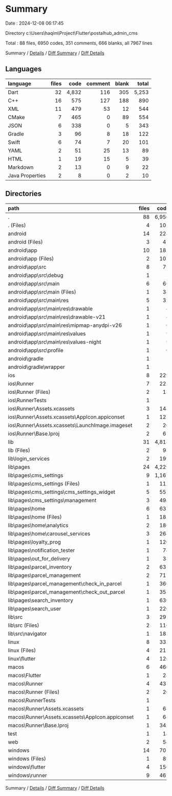 # Summary

Date : 2024-12-08 06:17:45

Directory c:\\Users\\haqim\\Project\\Flutter\\postalhub_admin_cms

Total : 88 files,  6950 codes, 351 comments, 666 blanks, all 7967 lines

Summary / [Details](details.md) / [Diff Summary](diff.md) / [Diff Details](diff-details.md)

## Languages
| language | files | code | comment | blank | total |
| :--- | ---: | ---: | ---: | ---: | ---: |
| Dart | 32 | 4,832 | 116 | 305 | 5,253 |
| C++ | 16 | 575 | 127 | 188 | 890 |
| XML | 11 | 479 | 53 | 12 | 544 |
| CMake | 7 | 465 | 0 | 89 | 554 |
| JSON | 6 | 338 | 0 | 5 | 343 |
| Gradle | 3 | 96 | 8 | 18 | 122 |
| Swift | 6 | 74 | 7 | 20 | 101 |
| YAML | 2 | 51 | 25 | 13 | 89 |
| HTML | 1 | 19 | 15 | 5 | 39 |
| Markdown | 2 | 13 | 0 | 9 | 22 |
| Java Properties | 2 | 8 | 0 | 2 | 10 |

## Directories
| path | files | code | comment | blank | total |
| :--- | ---: | ---: | ---: | ---: | ---: |
| . | 88 | 6,950 | 351 | 666 | 7,967 |
| . (Files) | 4 | 102 | 25 | 21 | 148 |
| android | 14 | 228 | 59 | 29 | 316 |
| android (Files) | 3 | 41 | 2 | 9 | 52 |
| android\\app | 10 | 182 | 57 | 19 | 258 |
| android\\app (Files) | 2 | 107 | 6 | 10 | 123 |
| android\\app\\src | 8 | 75 | 51 | 9 | 135 |
| android\\app\\src\\debug | 1 | 3 | 4 | 1 | 8 |
| android\\app\\src\\main | 6 | 66 | 43 | 7 | 116 |
| android\\app\\src\\main (Files) | 1 | 34 | 11 | 1 | 46 |
| android\\app\\src\\main\\res | 5 | 32 | 32 | 6 | 70 |
| android\\app\\src\\main\\res\\drawable | 1 | 4 | 7 | 2 | 13 |
| android\\app\\src\\main\\res\\drawable-v21 | 1 | 4 | 7 | 2 | 13 |
| android\\app\\src\\main\\res\\mipmap-anydpi-v26 | 1 | 6 | 0 | 0 | 6 |
| android\\app\\src\\main\\res\\values | 1 | 9 | 9 | 1 | 19 |
| android\\app\\src\\main\\res\\values-night | 1 | 9 | 9 | 1 | 19 |
| android\\app\\src\\profile | 1 | 6 | 4 | 1 | 11 |
| android\\gradle | 1 | 5 | 0 | 1 | 6 |
| android\\gradle\\wrapper | 1 | 5 | 0 | 1 | 6 |
| ios | 8 | 229 | 4 | 13 | 246 |
| ios\\Runner | 7 | 222 | 2 | 9 | 233 |
| ios\\Runner (Files) | 2 | 13 | 0 | 3 | 16 |
| ios\\RunnerTests | 1 | 7 | 2 | 4 | 13 |
| ios\\Runner\\Assets.xcassets | 3 | 148 | 0 | 4 | 152 |
| ios\\Runner\\Assets.xcassets\\AppIcon.appiconset | 1 | 122 | 0 | 1 | 123 |
| ios\\Runner\\Assets.xcassets\\LaunchImage.imageset | 2 | 26 | 0 | 3 | 29 |
| ios\\Runner\\Base.lproj | 2 | 61 | 2 | 2 | 65 |
| lib | 31 | 4,818 | 106 | 298 | 5,222 |
| lib (Files) | 2 | 93 | 14 | 9 | 116 |
| lib\\login_services | 2 | 199 | 4 | 17 | 220 |
| lib\\pages | 24 | 4,229 | 85 | 258 | 4,572 |
| lib\\pages\\cms_settings | 9 | 1,167 | 22 | 59 | 1,248 |
| lib\\pages\\cms_settings (Files) | 1 | 112 | 4 | 8 | 124 |
| lib\\pages\\cms_settings\\cms_settings_widget | 5 | 557 | 5 | 20 | 582 |
| lib\\pages\\cms_settings\\management | 3 | 498 | 13 | 31 | 542 |
| lib\\pages\\home | 6 | 632 | 16 | 46 | 694 |
| lib\\pages\\home (Files) | 1 | 182 | 4 | 5 | 191 |
| lib\\pages\\home\\analytics | 2 | 186 | 5 | 15 | 206 |
| lib\\pages\\home\\carousel_services | 3 | 264 | 7 | 26 | 297 |
| lib\\pages\\loyalty_prog | 1 | 120 | 6 | 11 | 137 |
| lib\\pages\\notification_tester | 1 | 74 | 7 | 14 | 95 |
| lib\\pages\\out_for_delivery | 1 | 38 | 2 | 5 | 45 |
| lib\\pages\\parcel_inventory | 2 | 631 | 11 | 38 | 680 |
| lib\\pages\\parcel_management | 2 | 717 | 14 | 45 | 776 |
| lib\\pages\\parcel_management\\check_in_parcel | 1 | 360 | 12 | 20 | 392 |
| lib\\pages\\parcel_management\\check_out_parcel | 1 | 357 | 2 | 25 | 384 |
| lib\\pages\\search_inventory | 1 | 630 | 5 | 19 | 654 |
| lib\\pages\\search_user | 1 | 220 | 2 | 21 | 243 |
| lib\\src | 3 | 297 | 3 | 14 | 314 |
| lib\\src (Files) | 2 | 116 | 3 | 6 | 125 |
| lib\\src\\navigator | 1 | 181 | 0 | 8 | 189 |
| linux | 8 | 332 | 33 | 88 | 453 |
| linux (Files) | 4 | 212 | 24 | 61 | 297 |
| linux\\flutter | 4 | 120 | 9 | 27 | 156 |
| macos | 6 | 466 | 5 | 16 | 487 |
| macos\\Flutter | 1 | 28 | 3 | 4 | 35 |
| macos\\Runner | 4 | 431 | 0 | 8 | 439 |
| macos\\Runner (Files) | 2 | 20 | 0 | 6 | 26 |
| macos\\RunnerTests | 1 | 7 | 2 | 4 | 13 |
| macos\\Runner\\Assets.xcassets | 1 | 68 | 0 | 1 | 69 |
| macos\\Runner\\Assets.xcassets\\AppIcon.appiconset | 1 | 68 | 0 | 1 | 69 |
| macos\\Runner\\Base.lproj | 1 | 343 | 0 | 1 | 344 |
| test | 1 | 14 | 10 | 7 | 31 |
| web | 2 | 54 | 15 | 6 | 75 |
| windows | 14 | 707 | 94 | 188 | 989 |
| windows (Files) | 1 | 89 | 0 | 20 | 109 |
| windows\\flutter | 4 | 156 | 9 | 29 | 194 |
| windows\\runner | 9 | 462 | 85 | 139 | 686 |

Summary / [Details](details.md) / [Diff Summary](diff.md) / [Diff Details](diff-details.md)